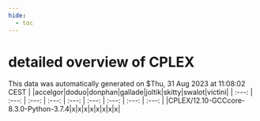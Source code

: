 ```yaml
---
hide:
  - toc
---
```


detailed overview of CPLEX
==========================


This data was automatically generated on $Thu, 31 Aug 2023 at 11:08:02 CEST
| |accelgor|doduo|donphan|gallade|joltik|skitty|swalot|victini|
| :---: | :---: | :---: | :---: | :---: | :---: | :---: | :---: | :---: |
|CPLEX/12.10-GCCcore-8.3.0-Python-3.7.4|x|x|x|x|x|x|x|x|
